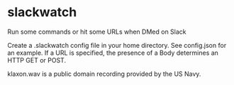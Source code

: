 # slackwatch
Run some commands or hit some URLs when DMed on Slack

Create a .slackwatch config file in your home directory. See config.json for an example. If a URL is specified, the presence of a Body determines an HTTP GET or POST.

klaxon.wav is a public domain recording provided by the US Navy.
